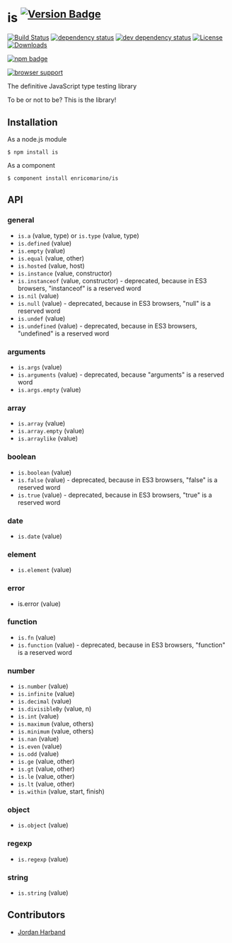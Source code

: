 # is <sup>[![Version Badge][npm-version-svg]][npm-url]</sup>

[![Build Status][3]][4]
[![dependency status][5]][6]
[![dev dependency status][7]][8]
[![License][license-image]][license-url]
[![Downloads][downloads-image]][downloads-url]

[![npm badge][11]][npm-url]

[![browser support][9]][10]

The definitive JavaScript type testing library

To be or not to be? This is the library!

## Installation

As a node.js module

```shell
$ npm install is
```

As a component
```shell
$ component install enricomarino/is
```

## API

### general

 - ``is.a`` (value, type) or ``is.type`` (value, type)
 - ``is.defined`` (value)
 - ``is.empty`` (value)
 - ``is.equal`` (value, other)
 - ``is.hosted`` (value, host)
 - ``is.instance`` (value, constructor)
 - ``is.instanceof`` (value, constructor) - deprecated, because in ES3 browsers, "instanceof" is a reserved word
 - ``is.nil`` (value)
 - ``is.null`` (value) - deprecated, because in ES3 browsers, "null" is a reserved word
 - ``is.undef`` (value)
 - ``is.undefined`` (value) - deprecated, because in ES3 browsers, "undefined" is a reserved word

### arguments

 - ``is.args`` (value)
 - ``is.arguments`` (value) - deprecated, because "arguments" is a reserved word
 - ``is.args.empty`` (value)

### array

 - ``is.array`` (value)
 - ``is.array.empty`` (value)
 - ``is.arraylike`` (value)

### boolean

 - ``is.boolean`` (value)
 - ``is.false`` (value) - deprecated, because in ES3 browsers, "false" is a reserved word
 - ``is.true`` (value) - deprecated, because in ES3 browsers, "true" is a reserved word

### date

 - ``is.date`` (value)

### element

 - ``is.element`` (value)

### error

 - is.error (value)

### function

 - ``is.fn`` (value)
 - ``is.function`` (value) - deprecated, because in ES3 browsers, "function" is a reserved word

### number

 - ``is.number`` (value)
 - ``is.infinite`` (value)
 - ``is.decimal`` (value)
 - ``is.divisibleBy`` (value, n)
 - ``is.int`` (value)
 - ``is.maximum`` (value, others)
 - ``is.minimum`` (value, others)
 - ``is.nan`` (value)
 - ``is.even`` (value)
 - ``is.odd`` (value)
 - ``is.ge`` (value, other)
 - ``is.gt`` (value, other)
 - ``is.le`` (value, other)
 - ``is.lt`` (value, other)
 - ``is.within`` (value, start, finish)

### object

 - ``is.object`` (value)

### regexp

 - ``is.regexp`` (value)

### string

 - ``is.string`` (value)


## Contributors

- [Jordan Harband](https://github.com/ljharb)

[npm-url]: https://npmjs.org/package/is
[npm-version-svg]: http://vb.teelaun.ch/enricomarino/is.svg
[3]: https://travis-ci.org/enricomarino/is.svg
[4]: https://travis-ci.org/enricomarino/is
[5]: https://david-dm.org/enricomarino/is.svg
[6]: https://david-dm.org/enricomarino/is
[7]: https://david-dm.org/enricomarino/is/dev-status.svg
[8]: https://david-dm.org/enricomarino/is#info=devDependencies
[9]: https://ci.testling.com/enricomarino/is.png
[10]: https://ci.testling.com/enricomarino/is
[11]: https://nodei.co/npm/is.png?downloads=true&stars=true
[license-image]: http://img.shields.io/npm/l/is.svg
[license-url]: LICENSE.md
[downloads-image]: http://img.shields.io/npm/dm/is.svg
[downloads-url]: http://npm-stat.com/charts.html?package=is

